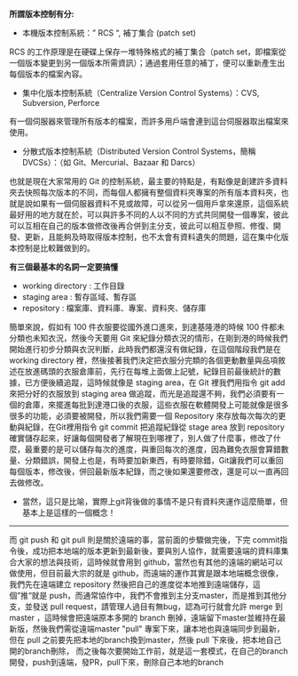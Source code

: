 **所謂版本控制有分:**

- 本機版本控制系統：” RCS “, 補丁集合 (patch set)

RCS 的工作原理是在硬碟上保存一堆特殊格式的補丁集合（patch set，即檔案從一個版本變更到另一個版本所需資訊）；通過套用任意的補丁，便可以重新產生出每個版本的檔案內容。

- 集中化版本控制系統（Centralize Version Control Systems）：CVS, Subversion, Perforce

有一個伺服器來管理所有版本的檔案，而許多用戶端會連到這台伺服器取出檔案來使用。

- 分散式版本控制系統（Distributed Version Control Systems，簡稱 DVCSs）：（如 Git、Mercurial、Bazaar 和 Darcs）

也就是現在大家常用的 Git 的控制系統，最主要的特點是，有點像是創建許多資料夾去快照每次版本的不同，而每個人都擁有整個資料夾專案的所有版本資料夾，也就是說如果有一個伺服器資料不見或故障，可以從另一個用戶拿來還原，這個系統最好用的地方就在於，可以與許多不同的人以不同的方式共同開發一個專案，彼此可以互相在自己的版本做修改後再合併到主分支，彼此可以相互參照、修復、開發、更新，且能夠及時取得版本控制，也不太會有資料遺失的問題，這在集中化版本控制是比較難做到的。

**有三個最基本的名詞一定要搞懂**

- working directory : 工作目錄
- staging area : 暫存區域、暫存區
- repository : 檔案庫、資料庫、專案、資料夾、儲存庫

簡單來說，假如有 100 件衣服要從國外進口進來，到達基隆港的時候 100 件都未分類也未知衣況，然後今天要用 Git 來紀錄分類衣況的情形，在剛到港的時候我們開始進行初步分類與衣況判斷，此時我們都還沒有做紀錄，在這個階段我們是在 working directory 裡，然後接著我們決定把衣服分完類的各個更動數量與品項敘述在放進碼頭的衣服倉庫前，先行在每堆上面做上記號，紀錄目前最後統計的數據，已方便後續追蹤，這時候就像是 staging area，在 Git 裡我們用指令 git add 來把分好的衣服放到 staging area 做追蹤，而光是追蹤還不夠，我們必須要有一個的倉庫，來擺進每批到達港口後的衣服，這些衣服在軟體開發上可能就像是很多很多的功能，必須要被開發，所以我們需要一個 Repository 來存放每次每次的更動與紀錄，在Git裡用指令 git commit 把追蹤紀錄從 stage area 放到 repository 確實儲存起來，好讓每個開發者了解現在到哪裡了，別人做了什麼事，修改了什麼，最重要的是可以儲存每次的進度，與重回每次的進度，因為難免衣服會算錯數量、分類錯誤，開發上也是，有時要加新東西，有時要除錯，Git讓我們可以重回每個版本，修改後，併回最新版本紀錄，而之後如果還要修改，還是可以一直再回去做修改。

- 當然，這只是比喻，實際上git背後做的事情不是只有資料夾運作這麼簡單，但基本上是這樣的一個概念！

---
而 git push 和 git pull 則是關於遠端的事，當前面的步驟做完後，下完 commit指令後，成功把本地端的版本更新到最新後，要與別人協作，就需要遠端的資料庫集合大家的想法與技術，這時候就會用到 github，當然也有其他的遠端的網站可以做使用，但目前最大宗的就是 github，而遠端的運作其實是跟本地端概念很像，我們先在遠端建立 repository 然後把自己的進度從本地推到遠端儲存，這個”推“就是 push，而通常協作中，我們不會推到主分支master，而是推到其他分支，並發送 pull request，請管理人過目有無bug，認為可行就會允許 merge 到 master ，這時候會把遠端原本多開的 branch 刪掉，遠端留下master並維持在最新版，然後我們需從遠端master "pull" 專案下來，讓本地也與遠端同步到最新，但在 pull 之前要先把本地的branch換到master，然後 pull 下來後，把本地自己開的branch刪除，
而之後每次要開始工作前，就是這一套模式，在自己的branch開發，push到遠端，發PR，pull下來，刪除自己本地的branch